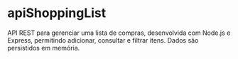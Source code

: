 # apiShoppingList
 API REST para gerenciar uma lista de compras, desenvolvida com Node.js e Express, permitindo adicionar, consultar e filtrar itens. Dados são persistidos em memória.
